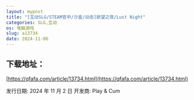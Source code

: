 ```yaml
---
layout: mypost
title: "[互动SLG/STEAM官中/沙盒/动态]欲望之夜/Lust Night"
categories: SLG,互动
os: 电脑游戏
slug: a13734
date: 2024-11-06
---
```


## 下载地址：

[https://qfafa.com/article/13734.html](https://qfafa.com/article/13734.html)

发行日期:
2024 年 11 月 2 日
开发商:
Play &amp; Cum